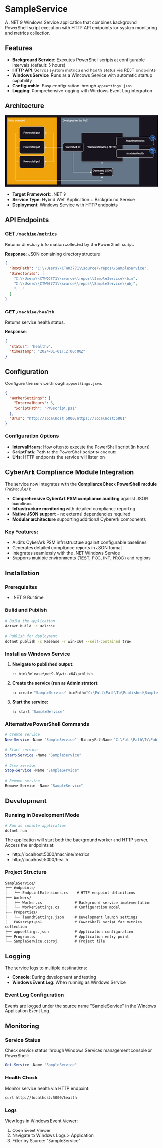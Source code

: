﻿# SampleService

A .NET 9 Windows Service application that combines background PowerShell script execution with HTTP API endpoints for system monitoring and metrics collection.

## Features

- **Background Service**: Executes PowerShell scripts at configurable intervals (default: 6 hours)
- **HTTP API**: Serves system metrics and health status via REST endpoints
- **Windows Service**: Runs as a Windows Service with automatic startup capability
- **Configurable**: Easy configuration through `appsettings.json`
- **Logging**: Comprehensive logging with Windows Event Log integration

## Architecture

![alt text](./Documents/Design.drawio.png "Architecture")

- **Target Framework**: .NET 9
- **Service Type**: Hybrid Web Application + Background Service
- **Deployment**: Windows Service with HTTP endpoints

## API Endpoints

### GET `/machine/metrics`
Returns directory information collected by the PowerShell script.

**Response**: JSON containing directory structure
```json
{
  "RootPath": "C:\\Users\\CTW03771\\source\\repos\\SampleService",
  "Directories": [
    "C:\\Users\\CTW03771\\source\\repos\\SampleService\\bin",
    "C:\\Users\\CTW03771\\source\\repos\\SampleService\\obj",
    "..."
  ]
}
```

### GET `/machine/health`
Returns service health status.

**Response**: 
```json
{
  "status": "healthy",
  "timestamp": "2024-01-01T12:00:00Z"
}
```

## Configuration

Configure the service through `appsettings.json`:

```json
{
  "WorkerSettings": {
    "IntervalHours": 6,
    "ScriptPath": "PWSscript.ps1"
  },
  "Urls": "http://localhost:5000;https://localhost:5001"
}
```

### Configuration Options

- **IntervalHours**: How often to execute the PowerShell script (in hours)
- **ScriptPath**: Path to the PowerShell script to execute
- **Urls**: HTTP endpoints the service will listen on

## CyberArk Compliance Module Integration

The service now integrates with the **ComplianceCheck PowerShell module** (`PWSModule/`):
- **Comprehensive CyberArk PSM compliance auditing** against JSON baselines
- **Infrastructure monitoring** with detailed compliance reporting  
- **Native JSON support** - no external dependencies required
- **Modular architecture** supporting additional CyberArk components

### Key Features:
- Audits CyberArk PSM infrastructure against configurable baselines
- Generates detailed compliance reports in JSON format
- Integrates seamlessly with the .NET Windows Service
- Supports multiple environments (TEST, POC, INT, PROD) and regions

## Installation

### Prerequisites
- .NET 9 Runtime

### Build and Publish

```bash
# Build the application
dotnet build -c Release

# Publish for deployment
dotnet publish -c Release -r win-x64 --self-contained true
```

### Install as Windows Service

1. **Navigate to published output:**
   ```cmd
   cd bin\Release\net9.0\win-x64\publish
   ```

2. **Create the service (run as Administrator):**
   ```cmd
   sc create "SampleService" binPath="C:\Full\Path\To\Published\SampleService.exe" start=auto
   ```

3. **Start the service:**
   ```cmd
   sc start "SampleService"
   ```

### Alternative PowerShell Commands

```powershell
# Create service
New-Service -Name "SampleService" -BinaryPathName "C:\Full\Path\To\Published\SampleService.exe" -StartupType Automatic

# Start service
Start-Service -Name "SampleService"

# Stop service
Stop-Service -Name "SampleService"

# Remove service
Remove-Service -Name "SampleService"
```

## Development

### Running in Development Mode

```bash
# Run as console application
dotnet run
```

The application will start both the background worker and HTTP server. Access the endpoints at:
- http://localhost:5000/machine/metrics
- http://localhost:5000/health

### Project Structure

```
SampleService/
├── Endpoints/
│   └── EndpointExtensions.cs    # HTTP endpoint definitions
├── Workers/
│   ├── Worker.cs               # Background service implementation
│   └── WorkerSettings.cs       # Configuration model
├── Properties/
│   └── launchSettings.json     # Development launch settings
├── PWSscript.ps1               # PowerShell script for metrics collection
├── appsettings.json            # Application configuration
├── Program.cs                  # Application entry point
└── SampleService.csproj        # Project file
```

## Logging

The service logs to multiple destinations:

- **Console**: During development and testing
- **Windows Event Log**: When running as Windows Service

### Event Log Configuration

Events are logged under the source name "SampleService" in the Windows Application Event Log.

## Monitoring

### Service Status
Check service status through Windows Services management console or PowerShell:

```powershell
Get-Service -Name "SampleService"
```

### Health Check
Monitor service health via HTTP endpoint:

```bash
curl http://localhost:5000/health
```

### Logs
View logs in Windows Event Viewer:
1. Open Event Viewer
2. Navigate to Windows Logs > Application
3. Filter by Source: "SampleService"
